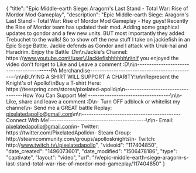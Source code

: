 {
    "title": "Epic Middle-earth Siege: Aragorn's Last Stand - Total War: Rise of Mordor Mod Gameplay",
    "description": "Epic Middle-earth Siege: Aragorn's Last Stand - Total War: Rise of Mordor Mod Gameplay - Hey guys! Recently the Rise of Mordor team has updated their mod.  Adding some graphical updates to gondor and a few new units.  BUT most importantly they added Trebuchet to the walls! So to show off the new stuff I take on jackiefish in an Epic Siege Battle. Jackie defends as Gondor and I attack with Uruk-hai and Haradrim.  Enjoy the Battle :D\n\nJackie's Channel: https:\/\/www.youtube.com\/user\/Jackiefishhhhhh\n\nIf you enjoyed the video don't forget to Like and Leave a comment :D\n\n-----------------------------------------PA Merchandise----------------------------------------------\n\nBUYING A SHIRT WILL SUPPORT A CHARITY!\n\nRepresent the Knight's of Apollo!\nBuy a T-shirt Here: https:\/\/teespring.com\/stores\/pixelated-apollo\n\n----------------------------------How You Can Support Me! -----------------------------------\n\n- Like, share and leave a comment :D\n- Turn OFF adblock or whitelist my channel\n- Send me a GREAT battle Replay: pixelatedapollo@gmail.com\n\n------------------------------------------Connect With Me!-----------------------------------------\n\n- Email: pixelatedapollo@gmail.com\n- Twitter: https:\/\/twitter.com\/PixelatedApollo\n- Steam Group:  http:\/\/steamcommunity.com\/groups\/apollosknights\n- Twitch: http:\/\/www.twitch.tv\/pixelatedapollo",
    "videoid": "117404850",
    "date_created": "1496073601",
    "date_modified": "1506478186",
    "type": "captivate",
    "layout": "video",
    "url": "\/v\/epic-middle-earth-siege-aragorn-s-last-stand-total-war-rise-of-mordor-mod-gameplay\/117404850"
}